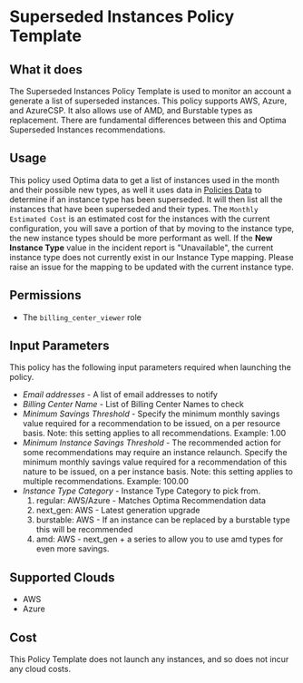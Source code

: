 # Superseded Instances Policy Template

## What it does

The Superseded Instances Policy Template is used to monitor an account a generate a list of superseded instances. This policy supports AWS, Azure, and AzureCSP. It also allows use of AMD, and Burstable types as replacement. There are fundamental differences between this and Optima Superseded Instances recommendations.

## Usage

This policy used Optima data to get a list of instances used in the month and their possible new types, as well it uses data in [Policies Data](https://github.com/rightscale/policy_templates/tree/master/data) to determine if an instance type has been superseded.  It will then list all the instances that have been superseded and their types. The `Monthly Estimated Cost` is an estimated cost for the instances with the current configuration, you will save a portion of that by moving to the instance type, the new instance types should be more performant as well. If the **New Instance Type** value in the incident report is "Unavailable", the current instance type does not currently exist in our Instance Type mapping.  Please raise an issue for the mapping to be updated with the current instance type.

## Permissions

- The `billing_center_viewer` role

## Input Parameters

This policy has the following input parameters required when launching the policy.

- *Email addresses* - A list of email addresses to notify
- *Billing Center Name* - List of Billing Center Names to check
- *Minimum Savings Threshold* - Specify the minimum monthly savings value required for a recommendation to be issued, on a per resource basis. Note: this setting applies to all recommendations. Example: 1.00
- *Minimum Instance Savings Threshold* - The recommended action for some recommendations may require an instance relaunch. Specify the minimum monthly savings value required for a recommendation of this nature to be issued, on a per instance basis. Note: this setting applies to multiple recommendations. Example: 100.00
- *Instance Type Category* - Instance Type Category to pick from.
  1. regular: AWS/Azure - Matches Optima Recommendation data
  1. next_gen: AWS - Latest generation upgrade
  1. burstable: AWS - If an instance can be replaced by a burstable type this will be recommended
  1. amd: AWS - next_gen + a series to allow you to use amd types for even more savings.

## Supported Clouds

- AWS
- Azure

## Cost

This Policy Template does not launch any instances, and so does not incur any cloud costs.
